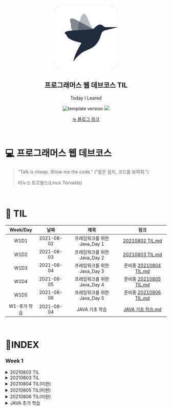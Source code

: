 <br/>
<p align="middle" >
  <img width="200px;" src="./src/images/prgms-logo.png"/>
</p>
<h2 align="middle">프로그래머스 웹 데브코스 TIL</h2>
<p align="middle">Today I Leared</p>
<p align="middle">
  <img src="https://img.shields.io/badge/version-1.0.0-blue?style=flat-square" alt="template version"/>
  <img src="https://img.shields.io/badge/language-md-md.svg?style=flat-square"/>
</p>

<p align="middle">
  <a href="https://cse0518.github.io">☕ 블로그 링크</a>  
</p>

<br/>

# 💻 프로그래머스 웹 데브코스

> "Talk is cheap. Show me the code."
> ("말은 쉽지, 코드를 보여줘.")
>
> 리누스 토르발스(Linus Torvalds)

<br/>

# 🚀 TIL

|Week/Day|날짜|제목|링크|
|:-:|:-:|:-:|:-:|
|W1D1|2021-08-02|프레임워크를 위한 Java_Day 1|[20210802 TIL.md](Week%201/20210802%20TIL.md)|
|W1D2|2021-08-03|프레임워크를 위한 Java_Day 2|[20210803 TIL.md](Week%201/../Week%201/20210803%20TIL.md)|
|W1D3|2021-08-04|프레임워크를 위한 Java_Day 3|준비중 [20210804 TIL.md](Week%201/../Week%201/20210804%20TIL.md)|
|W1D4|2021-08-05|프레임워크를 위한 Java_Day 4|준비중 [20210805 TIL.md](Week%201/../Week%201/20210805%20TIL.md)|
|W1D5|2021-08-06|프레임워크를 위한 Java_Day 5|준비중 [20210806 TIL.md](Week%201/../Week%201/20210806%20TIL.md)|
|W1-추가 학습|2021-08-04|JAVA 기초 학습|[JAVA 기초 학습.md](https://github.com/cse0518/TIL/blob/main/JAVA/JAVA%20%EA%B8%B0%EC%B4%88%20%ED%95%99%EC%8A%B5.md)|

<br/>

# 📌INDEX

### Week 1

<details>
  <summary>20210802 TIL</summary>
  <div markdown="1">

  - JAVA 개발환경
  - Build Tool
  - IDE 통합 개발 환경
  - Coding Convention
  - Reference
  - Constant Pool
  - Object

  </div>
</details>

<details>
  <summary>20210803 TIL</summary>
  <div markdown="1">

  - 객체 지향 프로그래밍(OOP)
  - 객체 지향의 특성
  - UML
  - 객체 지향 설계

  </div>
</details>

<details>
  <summary>20210804 TIL(미완)</summary>
  <div markdown="1">

  - 인터페이스 기능
  - 디폴트 메소드
  - 함수형 인터페이스
  - 람다 표현식

  </div>
</details>

<details>
  <summary>20210805 TIL(미완)</summary>
  <div markdown="1">

  - Collection
  - Iterator
  - Stream
  - Optional

  </div>
</details>

<details>
  <summary>20210806 TIL(미완)</summary>
  <div markdown="1">

  - Dependency
  - 프로젝트 설계
  - 프로젝트 구현 엔진 레이어
  - 프로젝트 구현 어플리케이션 레이어

  </div>
</details>

<details>
  <summary>JAVA 추가 학습</summary>
  <div markdown="1">

  - 클래스, 객체, 인스턴스
    - 객체와 인스턴스의 차이?
  - 클래스 멤버, 인스턴스 멤버
    - 의문점: 어떤 상황에 instance를 생성하는지?
  - 상속, 생성자
  - overriding, overloading
  - 접근제어자(Access Level Modifiers)
  - final, abstract
  - interface
    - 의문점: interface와 abstract class의 차이?
  - Object 클래스

  </div>
</details>

